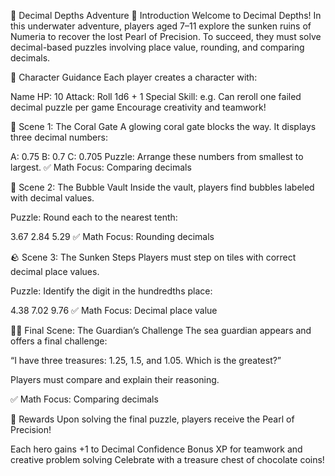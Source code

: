 🌊 Decimal Depths Adventure
📘 Introduction
Welcome to Decimal Depths! In this underwater adventure, players aged 7–11 explore the sunken ruins of Numeria to recover the lost Pearl of Precision.
To succeed, they must solve decimal-based puzzles involving place value, rounding, and comparing decimals.

🧜 Character Guidance
Each player creates a character with:

Name
HP: 10
Attack: Roll 1d6 + 1
Special Skill: e.g. Can reroll one failed decimal puzzle per game
Encourage creativity and teamwork!

🪸 Scene 1: The Coral Gate
A glowing coral gate blocks the way. It displays three decimal numbers:

A: 0.75
B: 0.7
C: 0.705
Puzzle: Arrange these numbers from smallest to largest.
✅ Math Focus: Comparing decimals

🫧 Scene 2: The Bubble Vault
Inside the vault, players find bubbles labeled with decimal values.

Puzzle: Round each to the nearest tenth:

3.67
2.84
5.29
✅ Math Focus: Rounding decimals

🪨 Scene 3: The Sunken Steps
Players must step on tiles with correct decimal place values.

Puzzle: Identify the digit in the hundredths place:

4.38
7.02
9.76
✅ Math Focus: Decimal place value

🧜‍♂️ Final Scene: The Guardian’s Challenge
The sea guardian appears and offers a final challenge:

“I have three treasures: 1.25, 1.5, and 1.05.
Which is the greatest?”

Players must compare and explain their reasoning.

✅ Math Focus: Comparing decimals

🎁 Rewards
Upon solving the final puzzle, players receive the Pearl of Precision!

Each hero gains +1 to Decimal Confidence
Bonus XP for teamwork and creative problem solving
Celebrate with a treasure chest of chocolate coins!
